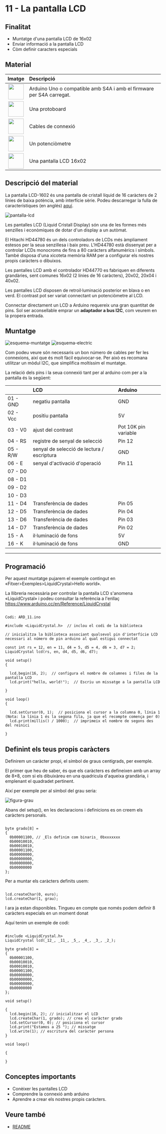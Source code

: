 # 11 - La pantalla LCD

## Finalitat

- Muntatge d'una pantalla LCD de 16x02
- Enviar informació a la pantalla LCD
- Còm definir caracters especials

## Material

|                                  Imatge                                   | Descripció                                                           |
| :-----------------------------------------------------------------------: | :------------------------------------------------------------------- |
|     <img src="./../imatges/mat/mat_unor3.png" width="50" height="50">     | Arduino Uno o compatible amb S4A i amb el firmware per S4A carregat. |
|  <img src="./../imatges/mat/mat_protoboard.png" width="50" height="50">   | Una protoboard                                                       |
|    <img src="./../imatges/mat/mat_cables.png" width="50" height="50">     | Cables de connexió                                                   |
| <img src="./../imatges/mat/mat_potenciometre.png" width="50" height="50"> | Un potenciòmetre                                                     |
|   <img src="./../imatges/mat/mat_LCD16x02.png" width="50" height="50">    | Una pantalla LCD 16x02                                               |

## Descripció del material

La pantalla LCD-1602 és una pantalla de cristall líquid de 16 caràcters de 2 línies de baixa potència, amb interfície sèrie. Podeu descarregar la fulla de característiques (en anglés)
[aquí](../datasheet/LCD1602A.pdf).

![pantalla-lcd](../imatges/ard/ard_11_01.png)

Les pantalles LCD (Liquid Cristall Display) són una de les formes més senzilles i econòmiques de dotar d'un display a un autòmat.

El Hitachi HD44780 és un dels controladors de LCDs més àmpliament estesos per la seua senzillesa i baix preu. L'HD44780 està dissenyat per a controlar LCDs monocroms de fins a 80 caràcters alfanumèrics i símbols. També disposa d'una xicoteta memòria RAM per a configurar els nostres propis caràcters o dibuixos.

Les pantalles LCD amb el controlador HD44770 es fabriquen en diferents grandàries, sent comunes 16x02 (2 línies de 16 caràcters), 20x02, 20x04 i 40x02.

Les pantalles LCD disposen de retroil·luminació posterior en blava o en verd. El contrast pot ser variat connectant un potenciòmetre al LCD.

Connectar directament un LCD a Arduino requereix una gran quantitat de pins. Sol ser aconsellable emprar un **adaptador a bus I2C**, com veurem en la propera entrada.

## Muntatge

![esquema-muntatge](../imatges/ard/ard_11_02.png)
![esquema-electric](../imatges/ard/ard_11_03.png)

Com podeu veure són necessaris un bon número de cables per fer les connexions, així que és molt fàcil equivocar-se. Per això es recomana utilitzar un mòdul I2C, que simplifica moltíssim el muntatge.

La relació dels pins i la seua connexió tant per al arduino com per a la pantalla és la següent:

|          | LCD                                        | Arduino              |
| :------- | :----------------------------------------- | :------------------- |
| 01 - GND | negatiu pantalla                           | GND                  |
| 02 - Vcc | positiu pantalla                           | 5V                   |
| 03 - V0  | ajust del contrast                         | Pot 10K pin variable |
| 04 - RS  | registre de senyal de selecció             | Pin 12               |
| 05 - R/W | senyal de selecció de lectura / escriptura | GND                  |
| 06 - E   | senyal d'activació d'operació              | Pin 11               |
| 07 - D0  |                                            |                      |
| 08 - D1  |                                            |                      |
| 09 - D2  |                                            |                      |
| 10 - D3  |                                            |                      |
| 11 - D4  | Transferència de dades                     | Pin 05               |
| 12 - D5  | Transferència de dades                     | Pin 04               |
| 13 - D6  | Transferència de dades                     | Pin 03               |
| 14 - D7  | Transferència de dades                     | Pin 02               |
| 15 - A   | il·luminació de fons                       | 5V                   |
| 16 - K   | il·luminació de fons                       | GND                  |

---

## Programació

Per aquest muntatge pujarem el exemple contingut en «Fitxer>Exemples>LiquidCrystal>Hello world».

La llibreria necessària per controlar la pantalla LCD s'anomena «LiquidCrystal» i podeu consultar la referència a l'enllaç <https://www.arduino.cc/en/Reference/LiquidCrystal>

```Arduino

Codi: ARD_11.ino

#include <LiquidCrystal.h>  // inclou el codi de la biblioteca

// inicialitza la biblioteca associant qualsevol pin d'interfície LCD necessari al número de pin arduino al qual estigui connectat

const int rs = 12, en = 11, d4 = 5, d5 = 4, d6 = 3, d7 = 2;
LiquidCrystal lcd(rs, en, d4, d5, d6, d7);

void setup()
{

  lcd.begin(16, 2);  // configura el nombre de columnes i files de la pantalla LCD
  lcd.print("hello, world!");  // Escriu un missatge a la pantalla LCD

}

void loop()
{

  lcd.setCursor(0, 1);  // posiciona el cursor a la columna 0, línia 1 (Nota: la línia 1 és la segona fila, ja que el recompte comença per 0)
  lcd.print(millis() / 1000);  // imprimeix el nombre de segons des del reinici

}
```

## Definint els teus propis caràcters

Definirem un caràcter propi, el símbol de graus centígrads, per exemple.

El primer que heu de saber, és que els caràcters es defineixen amb un array de 8×8, com si els dibuixàreu en una quadricula d'aqueixa grandària, i emplenant el quadradet pertinent.

Així per exemple per al símbol del grau seria:

![figura-grau](../imatges/ard/ard_11_04.png)

Abans del setup(), en les declaracions i definicions es on creem els caràcters personals.

```Arduino

byte grado[8] =
{
  0b00001100, // _Els definim com binaris_ 0bxxxxxxx
  0b00010010,
  0b00010010,
  0b00001100,
  0b00000000,
  0b00000000,
  0b00000000,
  0b00000000
};
```

Per a muntar els caràcters definits usem:

```Arduino

lcd.createChar(0, euro);
lcd.createChar(1, grau);
```

I ara ja estan disponibles. Tingueu en compte que només podem definir 8 caràcters especials en un moment donat

Aquí tenim un exemple de codi:

```Arduino

#include <LiquidCrystal.h>
LiquidCrystal lcd(_12_, _11_, _5_, _4_, _3_, _2_);

byte grado[8] =
{
  0b00001100,
  0b00010010,
  0b00010010,
  0b00001100,
  0b00000000,
  0b00000000,
  0b00000000,
  0b00000000
};

void setup()

{
  lcd.begin(16, 2); // inicialitzar el LCD
  lcd.createChar(1, grado); // crea el caràcter grado
  lcd.setCursor(0, 0); // posiciona el cursor
  lcd.print("Estamos a 25 "); // missatge
  lcd.write(1); // escritura del caràcter persona
}

void loop()

{

}
```

## Conceptes importants

- Conèixer les pantalles LCD
- Comprendre la connexió amb arduino
- Aprendre a crear els nostres propis caràcters.

## Veure també

- [README](../README.md)
